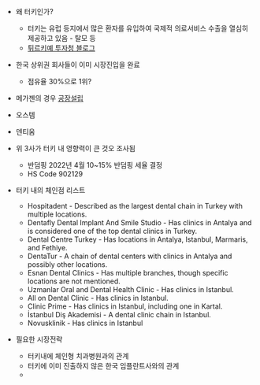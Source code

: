- 왜 터키인가?
	- 터키는 유럽 등지에서 많은 환자를 유입하여 국제적 의료서비스 수출을 열심히 제공하고 있음 - 탈모 등
	- [튀르키예 투자청 블로그](https://blog.naver.com/investinturkey/222527025407)
- 한국 상위권 회사들이 이미 시장진입을 완료
	- 점유율 30%으로 1위?
- 메가젠의 경우 [공장설립](https://blog.naver.com/investinturkey/223366769302?trackingCode=rss)
- 오스템
- 덴티움
- 위 3사가 터키 내 영향력이 큰 것오 조사됨
	- 반덤핑 2022년 4월 10~15% 반덤핑 세율 결정
	- HS Code 902129
- 터키 내의 체인점 리스트
	- Hospitadent - Described as the largest dental chain in Turkey with multiple locations.
	- Dentafly Dental Implant And Smile Studio - Has clinics in Antalya and is considered one of the top dental clinics in Turkey.
	- Dental Centre Turkey - Has locations in Antalya, Istanbul, Marmaris, and Fethiye.
	- DentaTur - A chain of dental centers with clinics in Antalya and possibly other locations.
	- Esnan Dental Clinics - Has multiple branches, though specific locations are not mentioned.
	- Uzmanlar Oral and Dental Health Clinic - Has clinics in Istanbul.
	- All on Dental Clinic - Has clinics in Istanbul.
	- Clinic Prime - Has clinics in Istanbul, including one in Kartal.
	- İstanbul Diş Akademisi - A dental clinic chain in Istanbul.
	- Novusklinik - Has clinics in Istanbul

- 필요한 시장전략
	- 터키내에 체인형 치과병원과의 관계
	- 터키에 이미 진출하지 않은 한국 임플란트사와의 관계
	- 
